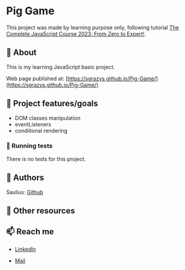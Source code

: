 # Pig Game

This project was made by learning purpose only, following tutorial [The Complete JavaScript Course 2023: From Zero to Expert!](https://www.udemy.com/course/the-complete-javascript-course/).

## 🌟 About

This is my learning JavaScript basic project.

Web page published at: [https://sgrazys.github.io/Pig-Game/](https://sgrazys.github.io/Pig-Game/)

## 🎯 Project features/goals

- DOM classes manipulation
- eventListeners
- condiitonal rendering

### 🧪 Running tests

There is no tests for this project.

## 🥸 Authors

Saulius: [Github](https://github.com/sgrazys)

## 🔗 Other resources

## 📫 Reach me

- [LinkedIn](https://www.linkedin.com/in/saulius-grazys/)

- [Mail](mailto:s.grazys@gmail.com)

